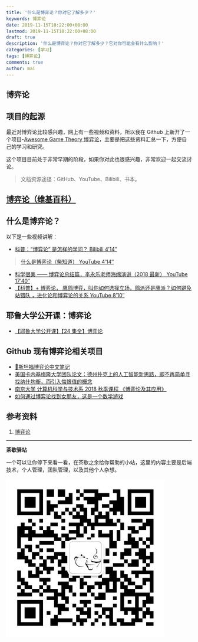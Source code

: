 ```yaml
---
title: '什么是博弈论？你对它了解多少？'
keywords: 博弈论
date: 2019-11-15T18:22:00+08:00
lastmod: 2019-11-15T18:22:00+08:00
draft: true
description: '什么是博弈论？你对它了解多少？它对你可能会有什么影响？'
categories: [学习]
tags: [博弈论]
comments: true
author: mai
---
```


## 博弈论

## 项目的起源

最近对博弈论比较感兴趣，网上有一些视频和资料，所以我在 Github 上新开了一个项目-[Awesome Game Theory 博弈论](https://github.com/yangwenmai/awesome-game-theory)，主要是把这些资料汇总一下，方便自己的学习和研究。

这个项目目前处于非常早期的阶段，如果你对此也很感兴趣，非常欢迎一起交流讨论。

>文档资源途径：GitHub、YouTube、Bilibili、书本。

## [博弈论（维基百科）](https://zh.wikipedia.org/wiki/%E5%8D%9A%E5%BC%88%E8%AE%BA)

## 什么是博弈论？

以下是一些视频讲解：

- [科普：“博弈论” 是怎样的学问？ Bilibili 4′14″](https://www.bilibili.com/video/av14679279/)
>[什么是博弈论（柴知道） YouTube 4′14″](https://www.youtube.com/watch?v=XOf5nkiReLI)
- [科学很美 —— 博弈论总结篇，李永乐老师海绵演讲（2018 最新） YouTube 17′40″](https://www.youtube.com/watch?v=BUn88WTmcOU)
- [【科普】+ 博弈论， 鹰鸽博弈，叫你如何选择立场，鸽派还是鹰派？如何避免站错队 ，进化论和博弈论的关系 YouTube 8′10″](https://www.youtube.com/watch?v=YXUayYPfNQ4)

## 耶鲁大学公开课：博弈论

- [【耶鲁大学公开课】【24 集全】博弈论](https://www.bilibili.com/video/av53405006/)

## Github 现有博弈论相关项目

- [📖斯坦福博弈论中文笔记](https://github.com/apachecn/stanford-game-theory-notes-zh)
- [美国卡内基梅隆大学团队论文：德州扑克上的人工智能新思路，即不再简单寻找纳什均衡，而引入悔恨值的概念](https://github.com/peterjiawhite/Superhuman_AI_in_multiplayer_poker_-)
- [南京大学 计算机科学与技术系 2018 秋季课程 《博弈论及其应用》](https://github.com/kestory/NJU-GameTheory-Homework)
- [如何通过博弈论找到女朋友，这是一个数学游戏](https://github.com/gaosiqiang/gameTheory/blob/master/README.md)

## 参考资料

1. [博弈论](https://github.com/yangwenmai/awesome-game-theory)

----

**茶歇驿站**

一个可以让你停下来看一看，在茶歇之余给你帮助的小站，这里的内容主要是后端技术，个人管理，团队管理，以及其他个人杂想。

![茶歇驿站二维码](https://raw.githubusercontent.com/yangwenmai/maiyang.me/master/blog/tech_tea.jpg)
